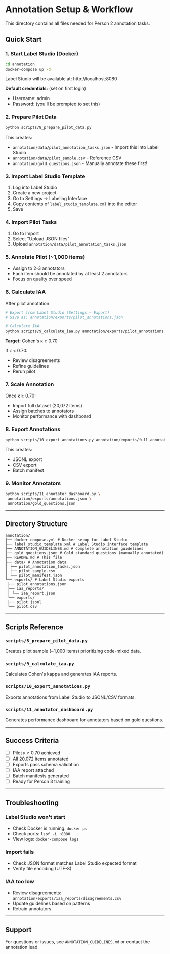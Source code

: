 # Annotation Setup & Workflow

This directory contains all files needed for Person 2 annotation tasks.

## Quick Start

### 1. Start Label Studio (Docker)

```bash
cd annotation
docker-compose up -d
```

Label Studio will be available at: http://localhost:8080

**Default credentials:** (set on first login)
- Username: admin
- Password: (you'll be prompted to set this)

### 2. Prepare Pilot Data

```bash
python scripts/8_prepare_pilot_data.py
```

This creates:
- `annotation/data/pilot_annotation_tasks.json` - Import this into Label Studio
- `annotation/data/pilot_sample.csv` - Reference CSV
- `annotation/gold_questions.json` - Manually annotate these first!

### 3. Import Label Studio Template

1. Log into Label Studio
2. Create a new project
3. Go to Settings → Labeling Interface
4. Copy contents of `label_studio_template.xml` into the editor
5. Save

### 4. Import Pilot Tasks

1. Go to Import
2. Select "Upload JSON files"
3. Upload `annotation/data/pilot_annotation_tasks.json`

### 5. Annotate Pilot (~1,000 items)

- Assign to 2-3 annotators
- Each item should be annotated by at least 2 annotators
- Focus on quality over speed

### 6. Calculate IAA

After pilot annotation:

```bash
# Export from Label Studio (Settings → Export)
# Save as: annotation/exports/pilot_annotations.json

# Calculate IAA
python scripts/9_calculate_iaa.py annotation/exports/pilot_annotations.json
```

**Target:** Cohen's κ ≥ 0.70

If κ < 0.70:
- Review disagreements
- Refine guidelines
- Rerun pilot

### 7. Scale Annotation

Once κ ≥ 0.70:
- Import full dataset (20,072 items)
- Assign batches to annotators
- Monitor performance with dashboard

### 8. Export Annotations

```bash
python scripts/10_export_annotations.py annotation/exports/full_annotations.json
```

This creates:
- JSONL export
- CSV export
- Batch manifest

### 9. Monitor Annotators

```bash
python scripts/11_annotator_dashboard.py \
 annotation/exports/annotations.json \
 annotation/gold_questions.json
```

---

## Directory Structure

```
annotation/
├── docker-compose.yml # Docker setup for Label Studio
├── label_studio_template.xml # Label Studio interface template
├── ANNOTATION_GUIDELINES.md # Complete annotation guidelines
├── gold_questions.json # Gold standard questions (manually annotated)
├── README.md # This file
├── data/ # Annotation data
│ ├── pilot_annotation_tasks.json
│ ├── pilot_sample.csv
│ └── pilot_manifest.json
└── exports/ # Label Studio exports
 ├── pilot_annotations.json
 ├── iaa_reports/
 │ └── iaa_report.json
 └── exports/
 ├── pilot.jsonl
 └── pilot.csv
```

---

## Scripts Reference

### `scripts/8_prepare_pilot_data.py`
Creates pilot sample (~1,000 items) prioritizing code-mixed data.

### `scripts/9_calculate_iaa.py`
Calculates Cohen's kappa and generates IAA reports.

### `scripts/10_export_annotations.py`
Exports annotations from Label Studio to JSONL/CSV formats.

### `scripts/11_annotator_dashboard.py`
Generates performance dashboard for annotators based on gold questions.

---

## Success Criteria

- [ ] Pilot κ ≥ 0.70 achieved
- [ ] All 20,072 items annotated
- [ ] Exports pass schema validation
- [ ] IAA report attached
- [ ] Batch manifests generated
- [ ] Ready for Person 3 training

---

## Troubleshooting

### Label Studio won't start
- Check Docker is running: `docker ps`
- Check ports: `lsof -i :8080`
- View logs: `docker-compose logs`

### Import fails
- Check JSON format matches Label Studio expected format
- Verify file encoding (UTF-8)

### IAA too low
- Review disagreements: `annotation/exports/iaa_reports/disagreements.csv`
- Update guidelines based on patterns
- Retrain annotators

---

## Support

For questions or issues, see `ANNOTATION_GUIDELINES.md` or contact the annotation lead.

